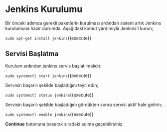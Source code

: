 # Jenkins Kurulumu

Bir önceki adımda gerekli paketlerin kurulması ardından sistem artık Jenkins kurulumuna hazır durumda. Aşağıdaki komut yardımıyla Jenkins'i kurun;

`sudo apt-get install jenkins`{{execute}}

## Servisi Başlatma

Kurulum ardından jenkins servis başlatılmalıdır;

`sudo systemctl start jenkins`{{execute}}

Servisin başarılı şekilde başladığını teyit edin;

`sudo systemctl status jenkins`{{execute}}

Servisin başarılı şekilde başladığını gördükten sonra servisi aktif hale getirin;

`sudo systemctl enable jenkins`{{execute}}

**Continue** butonuna basarak sıradaki adıma geçebilirsiniz.
